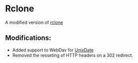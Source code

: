 # Rclone

A modified version of [rclone](https://rclone.org) 

## Modifications: 
* Added support to WebDav for [UnixDate](https://golang.org/pkg/time/#pkg-constants)
* Removed the resseting of HTTP headers on a 302 redirect.
